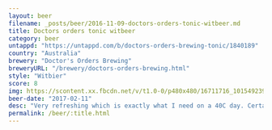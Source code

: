 ```yaml
---
layout: beer
filename: _posts/beer/2016-11-09-doctors-orders-tonic-witbeer.md
title: Doctors orders tonic witbeer
category: beer
untappd: "https://untappd.com/b/doctors-orders-brewing-tonic/1840189"
country: "Australia"
brewery: "Doctor's Orders Brewing"
breweryURL: "/brewery/doctors-orders-brewing.html"
style: "Witbier"
score: 8
img: https://scontent.xx.fbcdn.net/v/t1.0-0/p480x480/16711716_10154923952023745_1754583250088868265_n.jpg?oh=e1c47fafc2a2c439a5bca11f5cfb29e6&oe=59491258
beer-date: "2017-02-11"
desc: "Very refreshing which is exactly what I need on a 40C day. Certainly has a taste of tonic, in a good way. I'm torn between loving this as an easy drinking beer and missing more interesting flavours"
permalink: /beer/:title.html
---
```

